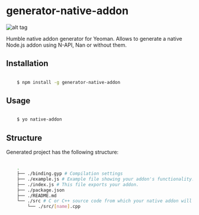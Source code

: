 # generator-native-addon

![alt tag](https://raw.githubusercontent.com/bakharevpavel/generator-electron-humble/master/generators/app/templates/dev/app/home/icon.png)

Humble native addon generator for Yeoman. Allows to generate a native Node.js addon using N-API, Nan or without them.

## Installation

```sh

	$ npm install -g generator-native-addon

```

## Usage

```sh

	$ yo native-addon

```

## Structure

Generated project has the following structure:

```sh

	.
	├── ./binding.gyp # Compilation settings
	├── ./example.js # Example file showing your addon's functionality.
	├── ./index.js # This file exports your addon.
	├── ./package.json
	├── ./README.md
	└── ./src # C or C++ source code from which your native addon will be generated.
	    └── ./src/[name].cpp

```